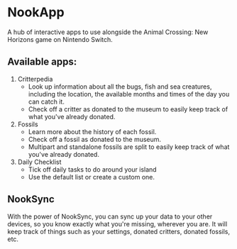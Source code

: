 # NookApp
A hub of interactive apps to use alongside the Animal Crossing: New Horizons 
game on Nintendo Switch.

## Available apps:
1. Critterpedia
    - Look up information about all the bugs, fish and sea creatures, including the location,
      the available months and times of the day you can catch it.
    - Check off a critter as donated to the museum to easily keep 
      track of what you've already donated.
2. Fossils
    - Learn more about the history of each fossil.
    - Check off a fossil as donated to the museum.
    - Multipart and standalone fossils are split to easily keep track of 
      what you've already donated.
3. Daily Checklist
    - Tick off daily tasks to do around your island
    - Use the default list or create a custom one.
    
      
## NookSync
With the power of NookSync, you can sync up your data to your other devices, so you know exactly what you're missing, wherever you are. It will keep track of things such as your settings, donated critters, donated fossils, etc.
